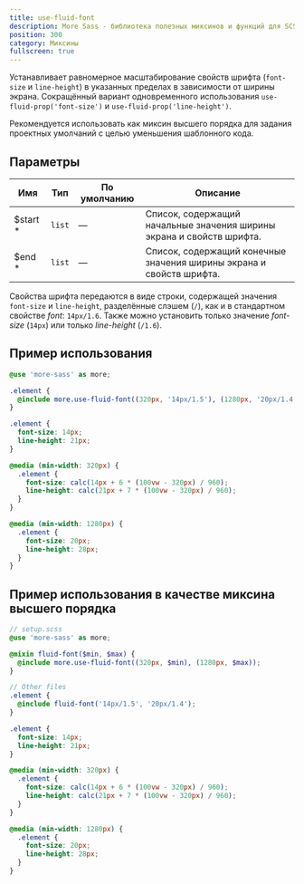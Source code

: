 ```yaml
---
title: use-fluid-font
description: More Sass - библиотека полезных миксинов и функций для SCSS.
position: 300
category: Миксины
fullscreen: true
---
```


Устанавливает равномерное масштабирование свойств шрифта (`font-size` и `line-height`) в указанных пределах в зависимости от ширины экрана.
Сокращённый вариант одновременного использования `use-fluid-prop('font-size')` и `use-fluid-prop('line-height')`.

Рекомендуется использовать как миксин высшего порядка для задания проектных умолчаний с целью уменьшения шаблонного кода.

## Параметры

| Имя                                        | Тип    | По умолчанию | Описание                                                             |
|--------------------------------------------|--------|--------------|----------------------------------------------------------------------|
| $start <span class="text-red-600">*</span> | `list` | —            | Список, содержащий начальные значения ширины экрана и свойств шрифта. |
| $end <span class="text-red-600">*</span>   | `list` | —            | Список, содержащий конечные значения ширины экрана и свойств шрифта.  |

<alert type="info">

  Свойства шрифта передаются в виде строки, содержащей значения `font-size` и `line-height`, разделённые слэшем (`/`), как и в стандартном свойстве *font*: `14px/1.6`.
  Также можно установить только значение *font-size* (`14px`) или только *line-height* (`/1.6`).

</alert>

## Пример использования

<code-group>

  <code-block label="SCSS" active>

  ```scss
  @use 'more-sass' as more;

  .element {
    @include more.use-fluid-font((320px, '14px/1.5'), (1280px, '20px/1.4'));
  }
  ```

  </code-block>

  <code-block label="Результат">

  ```css
  .element {
    font-size: 14px;
    line-height: 21px;
  }

  @media (min-width: 320px) {
    .element {
      font-size: calc(14px + 6 * (100vw - 320px) / 960);
      line-height: calc(21px + 7 * (100vw - 320px) / 960);
    }
  }

  @media (min-width: 1280px) {
    .element {
      font-size: 20px;
      line-height: 28px;
    }
  }
  ```

  </code-block>

</code-group>


## Пример использования в качестве миксина высшего порядка

<code-group>

  <code-block label="SCSS" active>

  ```scss
  // setup.scss
  @use 'more-sass' as more;

  @mixin fluid-font($min, $max) {
    @include more.use-fluid-font((320px, $min), (1280px, $max));
  }

  // Other files
  .element {
    @include fluid-font('14px/1.5', '20px/1.4');
  }
  ```

  </code-block>

  <code-block label="Результат">

  ```css
  .element {
    font-size: 14px;
    line-height: 21px;
  }

  @media (min-width: 320px) {
    .element {
      font-size: calc(14px + 6 * (100vw - 320px) / 960);
      line-height: calc(21px + 7 * (100vw - 320px) / 960);
    }
  }

  @media (min-width: 1280px) {
    .element {
      font-size: 20px;
      line-height: 28px;
    }
  }
  ```

  </code-block>

</code-group>
